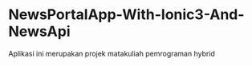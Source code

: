 # NewsPortalApp-With-Ionic3-And-NewsApi
Aplikasi ini merupakan projek matakuliah pemrograman hybrid
